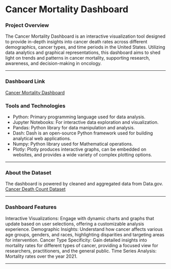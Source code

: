 # Cancer Mortality Dashboard

### Project Overview
The Cancer Mortality Dashboard is an interactive visualization tool designed to provide in-depth insights into cancer death rates across different demographics, cancer types, and time periods in the United States. Utilizing data analytics and graphical representations, this dashboard aims to shed light on trends and patterns in cancer mortality, supporting research, awareness, and decision-making in oncology.<hr>

### Dashboard Link
[Cancer Mortality Dashboard](http://127.0.0.1:8050/)

### Tools and Technologies
* Python: Primary programming language used for data analysis.
* Jupyter Notebooks: For interactive data exploration and visualization.
* Pandas: Python library for data manipulation and analysis.
* Dash: Dash is an open-source Python framework used for building analytical web applications.
* Numpy: Python library used for Mathematical operations.
* Plotly: Plotly produces interactive graphs, can be embedded on websites, and provides a wide variety of complex plotting options.
<hr>

### About the Dataset
The dashboard is powered by cleaned and aggregated data from Data.gov. [Cancer Death Count Dataset](https://catalog.data.gov/dataset/ah-provisional-cancer-death-counts-by-month-and-year-2020-2021-ab4a5)

<hr>

### Dashboard Features
Interactive Visualizations: Engage with dynamic charts and graphs that update based on user selections, offering a customizable analysis experience.
Demographic Insights: Understand how cancer affects various age groups, genders, and races, highlighting disparities and targeting areas for intervention.
Cancer Type Specificity: Gain detailed insights into mortality rates for different types of cancer, providing a focused view for researchers, practitioners, and the general public.
Time Series Analysis: Mortality rates over the year 2021.
<hr>

